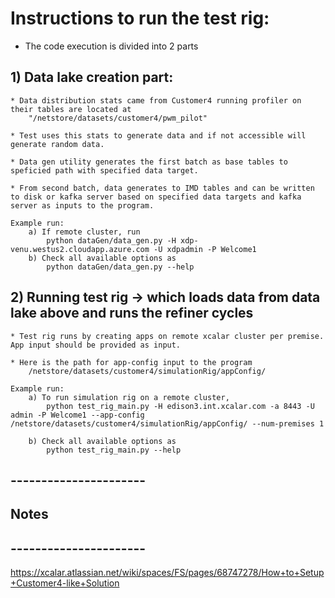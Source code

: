 # Instructions to run the test rig:

* The code execution is divided into 2 parts

## 1) Data lake creation part:

    * Data distribution stats came from Customer4 running profiler on their tables are located at
        "/netstore/datasets/customer4/pwm_pilot"

    * Test uses this stats to generate data and if not accessible will generate random data.

    * Data gen utility generates the first batch as base tables to speficied path with specified data target.

    * From second batch, data generates to IMD tables and can be written to disk or kafka server based on specified data targets and kafka server as inputs to the program.

    Example run:
        a) If remote cluster, run
            python dataGen/data_gen.py -H xdp-venu.westus2.cloudapp.azure.com -U xdpadmin -P Welcome1
        b) Check all available options as
            python dataGen/data_gen.py --help

## 2) Running test rig -> which loads data from data lake above and runs the refiner cycles

    * Test rig runs by creating apps on remote xcalar cluster per premise. App input should be provided as input.

    * Here is the path for app-config input to the program
        /netstore/datasets/customer4/simulationRig/appConfig/

    Example run:
        a) To run simulation rig on a remote cluster,
            python test_rig_main.py -H edison3.int.xcalar.com -a 8443 -U admin -P Welcome1 --app-config /netstore/datasets/customer4/simulationRig/appConfig/ --num-premises 1

        b) Check all available options as
            python test_rig_main.py --help

## ----------------------
## Notes
## ----------------------
https://xcalar.atlassian.net/wiki/spaces/FS/pages/68747278/How+to+Setup+Customer4-like+Solution
